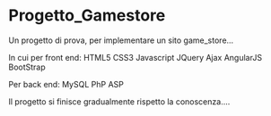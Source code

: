 # Progetto_Gamestore
Un progetto di prova, per implementare un sito game_store...

In cui per front end: HTML5 CSS3 Javascript JQuery Ajax AngularJS BootStrap

Per back end: MySQL PhP ASP 

Il progetto si finisce gradualmente rispetto la conoscenza....
